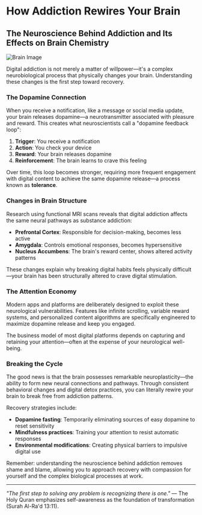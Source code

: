 # How Addiction Rewires Your Brain

## The Neuroscience Behind Addiction and Its Effects on Brain Chemistry

![Brain Image](/public/images/resources/brain-illustration.png)

Digital addiction is not merely a matter of willpower—it's a complex neurobiological process that physically changes your brain. Understanding these changes is the first step toward recovery.

### The Dopamine Connection

When you receive a notification, like a message or social media update, your brain releases dopamine—a neurotransmitter associated with pleasure and reward. This creates what neuroscientists call a "dopamine feedback loop":

1. **Trigger**: You receive a notification
2. **Action**: You check your device
3. **Reward**: Your brain releases dopamine
4. **Reinforcement**: The brain learns to crave this feeling

Over time, this loop becomes stronger, requiring more frequent engagement with digital content to achieve the same dopamine release—a process known as **tolerance**.

### Changes in Brain Structure

Research using functional MRI scans reveals that digital addiction affects the same neural pathways as substance addiction:

- **Prefrontal Cortex**: Responsible for decision-making, becomes less active
- **Amygdala**: Controls emotional responses, becomes hypersensitive
- **Nucleus Accumbens**: The brain's reward center, shows altered activity patterns

These changes explain why breaking digital habits feels physically difficult—your brain has been structurally altered to crave digital stimulation.

### The Attention Economy

Modern apps and platforms are deliberately designed to exploit these neurological vulnerabilities. Features like infinite scrolling, variable reward systems, and personalized content algorithms are specifically engineered to maximize dopamine release and keep you engaged.

The business model of most digital platforms depends on capturing and retaining your attention—often at the expense of your neurological well-being.

### Breaking the Cycle

The good news is that the brain possesses remarkable neuroplasticity—the ability to form new neural connections and pathways. Through consistent behavioral changes and digital detox practices, you can literally rewire your brain to break free from addiction patterns.

Recovery strategies include:

- **Dopamine fasting**: Temporarily eliminating sources of easy dopamine to reset sensitivity
- **Mindfulness practices**: Training your attention to resist automatic responses
- **Environmental modifications**: Creating physical barriers to impulsive digital use

Remember: understanding the neuroscience behind addiction removes shame and blame, allowing you to approach recovery with compassion for yourself and the complex biological processes at work.

---

*"The first step to solving any problem is recognizing there is one."* — The Holy Quran emphasizes self-awareness as the foundation of transformation (Surah Al-Ra'd 13:11). 